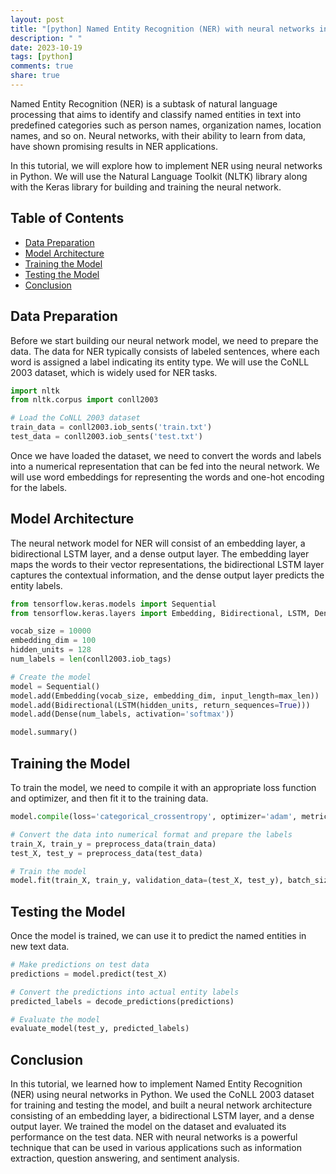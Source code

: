 ```yaml
---
layout: post
title: "[python] Named Entity Recognition (NER) with neural networks in Python"
description: " "
date: 2023-10-19
tags: [python]
comments: true
share: true
---
```


Named Entity Recognition (NER) is a subtask of natural language processing that aims to identify and classify named entities in text into predefined categories such as person names, organization names, location names, and so on. Neural networks, with their ability to learn from data, have shown promising results in NER applications.

In this tutorial, we will explore how to implement NER using neural networks in Python. We will use the Natural Language Toolkit (NLTK) library along with the Keras library for building and training the neural network.

## Table of Contents
- [Data Preparation](#data-preparation)
- [Model Architecture](#model-architecture)
- [Training the Model](#training-the-model)
- [Testing the Model](#testing-the-model)
- [Conclusion](#conclusion)

## Data Preparation

Before we start building our neural network model, we need to prepare the data. The data for NER typically consists of labeled sentences, where each word is assigned a label indicating its entity type. We will use the CoNLL 2003 dataset, which is widely used for NER tasks.

```python
import nltk
from nltk.corpus import conll2003

# Load the CoNLL 2003 dataset
train_data = conll2003.iob_sents('train.txt')
test_data = conll2003.iob_sents('test.txt')
```

Once we have loaded the dataset, we need to convert the words and labels into a numerical representation that can be fed into the neural network. We will use word embeddings for representing the words and one-hot encoding for the labels.

## Model Architecture

The neural network model for NER will consist of an embedding layer, a bidirectional LSTM layer, and a dense output layer. The embedding layer maps the words to their vector representations, the bidirectional LSTM layer captures the contextual information, and the dense output layer predicts the entity labels.

```python
from tensorflow.keras.models import Sequential
from tensorflow.keras.layers import Embedding, Bidirectional, LSTM, Dense

vocab_size = 10000
embedding_dim = 100
hidden_units = 128
num_labels = len(conll2003.iob_tags)

# Create the model
model = Sequential()
model.add(Embedding(vocab_size, embedding_dim, input_length=max_len))
model.add(Bidirectional(LSTM(hidden_units, return_sequences=True)))
model.add(Dense(num_labels, activation='softmax'))

model.summary()
```

## Training the Model

To train the model, we need to compile it with an appropriate loss function and optimizer, and then fit it to the training data.

```python
model.compile(loss='categorical_crossentropy', optimizer='adam', metrics=['accuracy'])

# Convert the data into numerical format and prepare the labels
train_X, train_y = preprocess_data(train_data)
test_X, test_y = preprocess_data(test_data)

# Train the model
model.fit(train_X, train_y, validation_data=(test_X, test_y), batch_size=32, epochs=10)
```

## Testing the Model

Once the model is trained, we can use it to predict the named entities in new text data.

```python
# Make predictions on test data
predictions = model.predict(test_X)

# Convert the predictions into actual entity labels
predicted_labels = decode_predictions(predictions)

# Evaluate the model
evaluate_model(test_y, predicted_labels)
```

## Conclusion

In this tutorial, we learned how to implement Named Entity Recognition (NER) using neural networks in Python. We used the CoNLL 2003 dataset for training and testing the model, and built a neural network architecture consisting of an embedding layer, a bidirectional LSTM layer, and a dense output layer. We trained the model on the dataset and evaluated its performance on the test data. NER with neural networks is a powerful technique that can be used in various applications such as information extraction, question answering, and sentiment analysis.